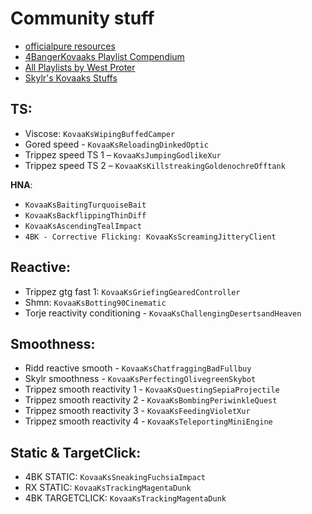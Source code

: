 # **Community stuff**

- [officialpure resources](https://github.com/officialpure/Resources/blob/main/Sharecodes.md)
- [4BangerKovaaks Playlist Compendium](https://docs.google.com/spreadsheets/d/1pDKiviydpzZz0hEkHt2b3oUruWW_SBPF_w6enxrB_E0/edit#gid=0)
- [All Playlists by West Proter](https://docs.google.com/spreadsheets/d/1E8QnExIHykbU0ApgDJEkFI1nxBm1sxRFM6LOOk6RxF8/edit#gid=0)
- [Skylr's Kovaaks Stuffs](https://www.dropbox.com/sh/44gu6yjvnr8m22t/AACJeZEKBAkR_VbmEinFUbzTa?dl=0)

## **TS**:

* Viscose: `KovaaKsWipingBuffedCamper`
* Gored speed - `KovaaKsReloadingDinkedOptic`
* Trippez speed TS 1 – `KovaaKsJumpingGodlikeXur`
* Trippez speed TS 2 – `KovaaKsKillstreakingGoldenochreOfftank`

__HNA__:
* `KovaaKsBaitingTurquoiseBait`
* `KovaaKsBackflippingThinDiff`
* `KovaaKsAscendingTealImpact`
* `4BK - Corrective Flicking: KovaaKsScreamingJitteryClient`

## **Reactive:**
* Trippez gtg fast 1: `KovaaKsGriefingGearedController`
* Shmn: `KovaaKsBotting90Cinematic`
* Torje reactivity conditioning - `KovaaKsChallengingDesertsandHeaven`

## **Smoothness:**

* Ridd reactive smooth - `KovaaKsChatfraggingBadFullbuy`
* Skylr smoothness - `KovaaKsPerfectingOlivegreenSkybot`
* Trippez smooth reactivity 1 - `KovaaKsQuestingSepiaProjectile`
* Trippez smooth reactivity 2 - `KovaaKsBombingPeriwinkleQuest`
* Trippez smooth reactivity 3 - `KovaaKsFeedingVioletXur`
* Trippez smooth reactivity 4 - `KovaaKsTeleportingMiniEngine`


## **Static & TargetClick:**

* 4BK STATIC: `KovaaKsSneakingFuchsiaImpact`
* RX STATIC: `KovaaKsTrackingMagentaDunk`
* 4BK TARGETCLICK: `KovaaKsTrackingMagentaDunk`
